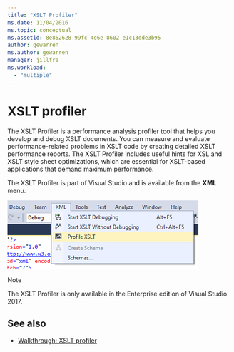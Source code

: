 ```yaml
---
title: "XSLT Profiler"
ms.date: 11/04/2016
ms.topic: conceptual
ms.assetid: 8e852628-99fc-4e6e-8602-e1c13dde3b95
author: gewarren
ms.author: gewarren
manager: jillfra
ms.workload:
  - "multiple"
---
```

# XSLT profiler

The XSLT Profiler is a performance analysis profiler tool that helps you develop and debug XSLT documents. You can measure and evaluate performance-related problems in XSLT code by creating detailed XSLT performance reports. The XSLT Profiler includes useful hints for XSL and XSLT style sheet optimizations, which are essential for XSLT-based applications that demand maximum performance.

The XSLT Profiler is part of Visual Studio and is available from the **XML** menu.

![XSLT Profiler](../xml-tools/media/profile-xslt-menu.png)

> [!NOTE]
> The XSLT Profiler is only available in the Enterprise edition of Visual Studio 2017.

## See also

- [Walkthrough: XSLT profiler](../xml-tools/walkthrough-xslt-profiler.md)